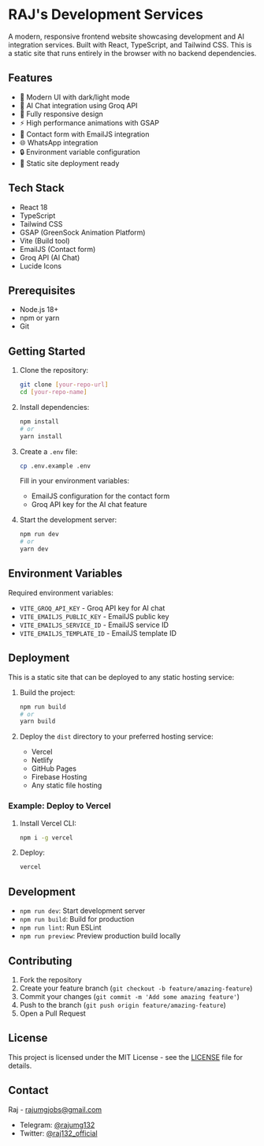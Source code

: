 # RAJ's Development Services

A modern, responsive frontend website showcasing development and AI integration services. Built with React, TypeScript, and Tailwind CSS. This is a static site that runs entirely in the browser with no backend dependencies.

## Features

- 🎨 Modern UI with dark/light mode
- 💬 AI Chat integration using Groq API
- 📱 Fully responsive design
- ⚡ High performance animations with GSAP
- 📧 Contact form with EmailJS integration
- 🌐 WhatsApp integration
- 🔒 Environment variable configuration
- 🚀 Static site deployment ready

## Tech Stack

- React 18
- TypeScript
- Tailwind CSS
- GSAP (GreenSock Animation Platform)
- Vite (Build tool)
- EmailJS (Contact form)
- Groq API (AI Chat)
- Lucide Icons

## Prerequisites

- Node.js 18+
- npm or yarn
- Git

## Getting Started

1. Clone the repository:
   ```bash
   git clone [your-repo-url]
   cd [your-repo-name]
   ```

2. Install dependencies:
   ```bash
   npm install
   # or
   yarn install
   ```

3. Create a `.env` file:
   ```bash
   cp .env.example .env
   ```
   Fill in your environment variables:
   - EmailJS configuration for the contact form
   - Groq API key for the AI chat feature

4. Start the development server:
   ```bash
   npm run dev
   # or
   yarn dev
   ```

## Environment Variables

Required environment variables:
- `VITE_GROQ_API_KEY` - Groq API key for AI chat
- `VITE_EMAILJS_PUBLIC_KEY` - EmailJS public key
- `VITE_EMAILJS_SERVICE_ID` - EmailJS service ID
- `VITE_EMAILJS_TEMPLATE_ID` - EmailJS template ID

## Deployment

This is a static site that can be deployed to any static hosting service:

1. Build the project:
   ```bash
   npm run build
   # or
   yarn build
   ```

2. Deploy the `dist` directory to your preferred hosting service:
   - Vercel
   - Netlify
   - GitHub Pages
   - Firebase Hosting
   - Any static file hosting

### Example: Deploy to Vercel

1. Install Vercel CLI:
   ```bash
   npm i -g vercel
   ```

2. Deploy:
   ```bash
   vercel
   ```

## Development

- `npm run dev`: Start development server
- `npm run build`: Build for production
- `npm run lint`: Run ESLint
- `npm run preview`: Preview production build locally

## Contributing

1. Fork the repository
2. Create your feature branch (`git checkout -b feature/amazing-feature`)
3. Commit your changes (`git commit -m 'Add some amazing feature'`)
4. Push to the branch (`git push origin feature/amazing-feature`)
5. Open a Pull Request

## License

This project is licensed under the MIT License - see the [LICENSE](LICENSE) file for details.

## Contact

Raj - rajumgjobs@gmail.com
- Telegram: [@rajumg132](http://t.me/rajumg132)
- Twitter: [@raj132_official](https://x.com/raj132_official) 